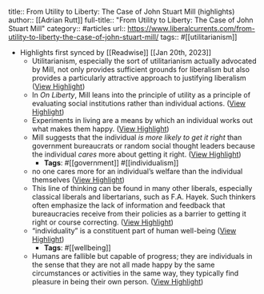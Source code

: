 title:: From Utility to Liberty: The Case of John Stuart Mill (highlights)
author:: [[Adrian Rutt]]
full-title:: "From Utility to Liberty: The Case of John Stuart Mill"
category:: #articles
url:: https://www.liberalcurrents.com/from-utility-to-liberty-the-case-of-john-stuart-mill/
tags:: #[[utilitarianism]]

- Highlights first synced by [[Readwise]] [[Jan 20th, 2023]]
	- Utilitarianism, especially the sort of utilitarianism actually advocated by Mill, not only provides sufficient grounds for liberalism but also provides a particularly attractive approach to justifying liberalism ([View Highlight](https://read.readwise.io/read/01gq4t29e33p1tng92wxnz3w89))
	- In *On Liberty*, Mill leans into the principle of utility as a principle of evaluating social institutions rather than individual actions. ([View Highlight](https://read.readwise.io/read/01gq4t3fssr53k232ywvtg4fv5))
	- Experiments in living are a means by which an individual works out what makes them happy. ([View Highlight](https://read.readwise.io/read/01gq4t4w76twrbfjxygxyeeav7))
	- Mill suggests that the individual *is more likely to get it right* than government bureaucrats or random social thought leaders because the individual *cares* more about getting it right. ([View Highlight](https://read.readwise.io/read/01gq4t688wdj7an56hntv2c3xa))
		- **Tags**: #[[government]] #[[individualism]]
	- no one cares more for an individual’s welfare than the individual themselves ([View Highlight](https://read.readwise.io/read/01gq4t6gq3mq23v2f183n1an0b))
	- This line of thinking can be found in many other liberals, especially classical liberals and libertarians, such as F.A. Hayek. Such thinkers often emphasize the lack of information and feedback that bureaucracies receive from their policies as a barrier to getting it right or course correcting. ([View Highlight](https://read.readwise.io/read/01gq4t7dc41c9m4e410s0wtrh1))
	- “individuality” is a constituent part of human well-being ([View Highlight](https://read.readwise.io/read/01gq4t7vhgwctcrrfx5tkyasnw))
		- **Tags**: #[[wellbeing]]
	- Humans are fallible but capable of progress; they are individuals in the sense that they are not all made happy by the same circumstances or activities in the same way, they typically find pleasure in being their own person. ([View Highlight](https://read.readwise.io/read/01gq4t9bfa9ykjhf15gjrsc28j))